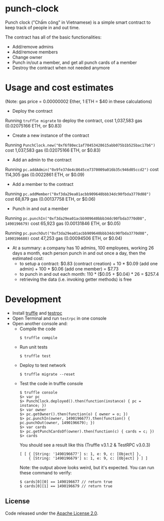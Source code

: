 # punch-clock

Punch clock ("Chấm công" in Vietnamese) is a simple smart contract to keep track of people in and out time.

The contract has all of the basic functionalities:
* Add/remove admins
* Add/remove members
* Change owner
* Punch in/out a member, and get all punch cards of a member
* Destroy the contract when not needed anymore

# Usage and cost estimates 

(Note: gas price = 0.00000002 Ether, 1 ETH = $40 in these calculations)

* Deploy the contract
  
Running `truffle migrate` to deploy the contract, cost 1,037,583 gas (0.02075166 ETH, or $0.83)

* Create a new instance of the contract
  
Running `PunchClock.new("0xf6f80ec1af70453428615abb075b1b525bac17b6")` cost 1,037,583 gas (0.02075166 ETH, or $0.83)

* Add an admin to the contract
  
Running `pc.addAdmin("0x9fe37de4c8645ce7370009a016b35c946d05ccd2")` cost 114,305 gas (0.0022861 ETH, or $0.09)

* Add a member to the contract
  
Running `pc.addMember("0xf3da29ea01acbb909640bbb34dc90fbda3770d08")` cost 68,879 gas (0.00137758 ETH, or $0.06)

* Punch in and out a member
  
Running `pc.punchIn("0xf3da29ea01acbb909640bbb34dc90fbda3770d08", 1490196679)` cost 65,923 gas (0.00131846 ETH, or $0.05)
  
Running `pc.punchOut("0xf3da29ea01acbb909640bbb34dc90fbda3770d08", 1490196680)` cost 47,253 gas (0.00094506 ETH, or $0.04)

* At a summary: a company has 10 admins, 100 employees, working 26 days a month, each person punch in and out once a day, then the estimated cost:
    * to setup a contract:
        $0.83 (contract creation) + 10 * $0.09 (add one admin) + 100 * $0.06 (add one member) = $7.73
    * to punch in and out each month:
        110 * ($0.05 + $0.04) * 26 = $257.4
    * retrieving the data (i.e. invoking getter methods) is free

# Development

* Install [truffle](https://truffle.readthedocs.io/en/latest/) and [testrpc](https://github.com/ethereumjs/testrpc)
* Open Terminal and run `testrpc` in one console
* Open another console and:
    * Compile the code
        ```
        $ truffle compile
        ```
    * Run unit tests
        ```
        $ truffle test 
        ``` 
    * Deploy to test network
        ```
        $ truffle migrate --reset
        ```
    * Test the code in truffle console
        ```
        $ truffle console
        $> var pc
        $> PunchClock.deployed().then(function(instance) { pc = instance; })
        $> var owner
        $> pc.getOwner().then(function(o) { owner = o; })
        $> pc.punchIn(owner, 1490196677).then(function() { pc.punchOut(owner, 1490196679); })
        $> var cards
        $> pc.getPunchCardsOf(owner).then(function(c) { cards = c; })
        $> cards
        ```
        You should see a result like this (Truffle v3.1.2 & TestRPC v3.0.3)
        ```
        [ [ { [String: '1490196677'] s: 1, e: 9, c: [Object] },
            { [String: '1490196679'] s: 1, e: 9, c: [Object] } ] ]
        ```
        Note: the output above looks weird, but it's expected. You can run these command to verify:
        ```
        $ cards[0][0] == 1490196677 // return true
        $ cards[0][1] == 1490196679 // return true
        ```

## License
Code released under the [Apache License 2.0](https://github.com/tiendatiowa/punch-clock/blob/master/LICENSE).
